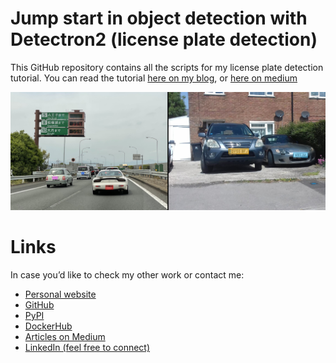 # Jump start in object detection with Detectron2 (license plate detection)

This GitHub repository contains all the scripts for my license plate detection tutorial. You can read the tutorial [here on my blog](https://tekleo.net/blog/jump-start-in-object-detection-with-detectron2-(license-plate-detection)), or [here on medium]()

![Preview](https://github.com/JPLeoRX/license-plate-detection/blob/master/preview.png?raw=True)

# Links

In case you’d like to check my other work or contact me:
* [Personal website](https://tekleo.net/)
* [GitHub](https://github.com/jpleorx)
* [PyPI](https://pypi.org/user/JPLeoRX/)
* [DockerHub](https://hub.docker.com/u/jpleorx)
* [Articles on Medium](https://medium.com/@leo.ertuna)
* [LinkedIn (feel free to connect)](https://www.linkedin.com/in/leo-ertuna-14b539187/) 